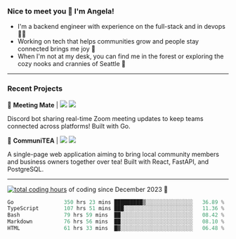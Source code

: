 ### Nice to meet you 👋 I'm Angela!

- I'm a backend engineer with experience on the full-stack and in devops 👩‍💻
- Working on tech that helps communities grow and people stay connected brings me joy 🤝
- When I'm not at my desk, you can find me in the forest or exploring the cozy nooks and crannies of Seattle 🧋

---

### Recent Projects

👾 **Meeting Mate** | [![](https://img.shields.io/badge/Code-violet.svg?style=flat-square)](https://github.com/angelajfisher/meeting-mate) [![](https://img.shields.io/badge/Site-violet.svg?style=flat-square)](https://angelajfisher.com/projects/meeting-mate)

Discord bot sharing real-time Zoom meeting updates to keep teams connected across platforms! Built with Go.

🍵 **CommuniTEA** | [![](https://img.shields.io/badge/Code-green.svg?style=flat-square)](https://gitlab.com/angelajfisher/communiTEA) [![](https://img.shields.io/badge/Demo-green.svg?style=flat-square)](https://angelajfisher.gitlab.io/communiTEA/)

A single-page web application aiming to bring local community members and business owners together over tea!  Built with React, FastAPI, and PostgreSQL.

---

<a href="https://wakatime.com/@018c1e94-8745-411f-aea1-f33be044d952"><img src="https://wakatime.com/badge/user/018c1e94-8745-411f-aea1-f33be044d952.svg?style=flat-square" alt="total coding hours" /></a> of coding since December 2023 🌊<br>
<!--START_SECTION:waka-->

```go
Go                350 hrs 23 mins █████████▒░░░░░░░░░░░░░░░   36.89 %
TypeScript        107 hrs 51 mins ███░░░░░░░░░░░░░░░░░░░░░░   11.36 %
Bash              79 hrs 59 mins  ██░░░░░░░░░░░░░░░░░░░░░░░   08.42 %
Markdown          76 hrs 56 mins  ██░░░░░░░░░░░░░░░░░░░░░░░   08.10 %
HTML              61 hrs 33 mins  █▓░░░░░░░░░░░░░░░░░░░░░░░   06.48 %
```

<!--END_SECTION:waka--> 
